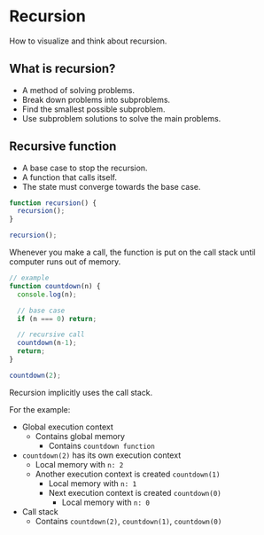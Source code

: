 # Recursion

How to visualize and think about recursion.

## What is recursion?

- A method of solving problems.
- Break down problems into subproblems.
- Find the smallest possible subproblem.
- Use subproblem solutions to solve the main problems.

## Recursive function

- A base case to stop the recursion.
- A function that calls itself.
- The state must converge towards the base case.

```js
function recursion() {
  recursion();
}

recursion();
```

Whenever you make a call, the function is put on the call stack until computer runs out of memory.

```js
// example
function countdown(n) {
  console.log(n);

  // base case
  if (n === 0) return;

  // recursive call
  countdown(n-1);
  return;
}

countdown(2);
```

Recursion implicitly uses the call stack.

For the example:

- Global execution context
  - Contains global memory
    - Contains `countdown function`
- `countdown(2)` has its own execution context
  - Local memory with `n: 2`
  - Another execution context is created `countdown(1)`
    - Local memory with `n: 1`
    - Next execution context is created `countdown(0)`
      - Local memory with `n: 0`
- Call stack
  - Contains `countdown(2)`, `countdown(1)`, `countdown(0)`